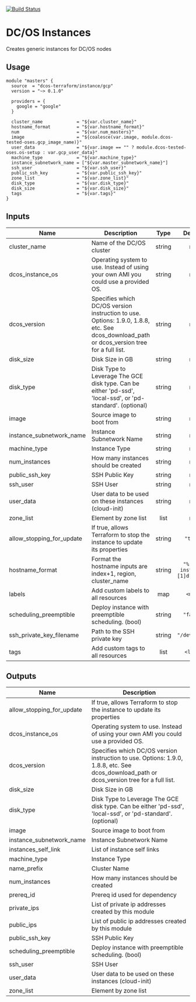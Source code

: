 [![Build Status](https://jenkins-terraform.mesosphere.com/service/dcos-terraform-jenkins/job/dcos-terraform/job/terraform-gcp-instance/job/master/badge/icon)](https://jenkins-terraform.mesosphere.com/service/dcos-terraform-jenkins/job/dcos-terraform/job/terraform-gcp-instance/job/master/)
# DC/OS Instances

Creates generic instances for DC/OS nodes

## Usage

```hcl
module "masters" {
  source  = "dcos-terraform/instance/gcp"
  version = "~> 0.1.0"

  providers = {
    google = "google"
  }

  cluster_name             = "${var.cluster_name}"
  hostname_format          = "${var.hostname_format}"
  num                      = "${var.num_masters}"
  image                    = "${coalesce(var.image, module.dcos-tested-oses.gcp_image_name)}"
  user_data                = "${var.image == "" ? module.dcos-tested-oses.os-setup : var.gcp_user_data}"
  machine_type             = "${var.machine_type}"
  instance_subnetwork_name = ["${var.master_subnetwork_name}"]
  ssh_user                 = "${var.ssh_user}"
  public_ssh_key           = "${var.public_ssh_key}"
  zone_list                = "${var.zone_list}"
  disk_type                = "${var.disk_type}"
  disk_size                = "${var.disk_size}"
  tags                     = "${var.tags}"
}
```

## Inputs

| Name | Description | Type | Default | Required |
|------|-------------|:----:|:-----:|:-----:|
| cluster\_name | Name of the DC/OS cluster | string | n/a | yes |
| dcos\_instance\_os | Operating system to use. Instead of using your own AMI you could use a provided OS. | string | n/a | yes |
| dcos\_version | Specifies which DC/OS version instruction to use. Options: 1.9.0, 1.8.8, etc. See dcos_download_path or dcos_version tree for a full list. | string | n/a | yes |
| disk\_size | Disk Size in GB | string | n/a | yes |
| disk\_type | Disk Type to Leverage The GCE disk type. Can be either 'pd-ssd', 'local-ssd', or 'pd-standard'. (optional) | string | n/a | yes |
| image | Source image to boot from | string | n/a | yes |
| instance\_subnetwork\_name | Instance Subnetwork Name | string | n/a | yes |
| machine\_type | Instance Type | string | n/a | yes |
| num\_instances | How many instances should be created | string | n/a | yes |
| public\_ssh\_key | SSH Public Key | string | n/a | yes |
| ssh\_user | SSH User | string | n/a | yes |
| user\_data | User data to be used on these instances (cloud-init) | string | n/a | yes |
| zone\_list | Element by zone list | list | n/a | yes |
| allow\_stopping\_for\_update | If true, allows Terraform to stop the instance to update its properties | string | `"true"` | no |
| hostname\_format | Format the hostname inputs are index+1, region, cluster_name | string | `"%[3]s-instance%[1]d-%[2]s"` | no |
| labels | Add custom labels to all resources | map | `<map>` | no |
| scheduling\_preemptible | Deploy instance with preemptible scheduling. (bool) | string | `"false"` | no |
| ssh\_private\_key\_filename | Path to the SSH private key | string | `"/dev/null"` | no |
| tags | Add custom tags to all resources | list | `<list>` | no |

## Outputs

| Name | Description |
|------|-------------|
| allow\_stopping\_for\_update | If true, allows Terraform to stop the instance to update its properties |
| dcos\_instance\_os | Operating system to use. Instead of using your own AMI you could use a provided OS. |
| dcos\_version | Specifies which DC/OS version instruction to use. Options: 1.9.0, 1.8.8, etc. See dcos_download_path or dcos_version tree for a full list. |
| disk\_size | Disk Size in GB |
| disk\_type | Disk Type to Leverage The GCE disk type. Can be either 'pd-ssd', 'local-ssd', or 'pd-standard'. (optional) |
| image | Source image to boot from |
| instance\_subnetwork\_name | Instance Subnetwork Name |
| instances\_self\_link | List of instance self links |
| machine\_type | Instance Type |
| name\_prefix | Cluster Name |
| num\_instances | How many instances should be created |
| prereq\_id | Prereq id used for dependency |
| private\_ips | List of private ip addresses created by this module |
| public\_ips | List of public ip addresses created by this module |
| public\_ssh\_key | SSH Public Key |
| scheduling\_preemptible | Deploy instance with preemptible scheduling. (bool) |
| ssh\_user | SSH User |
| user\_data | User data to be used on these instances (cloud-init) |
| zone\_list | Element by zone list |

